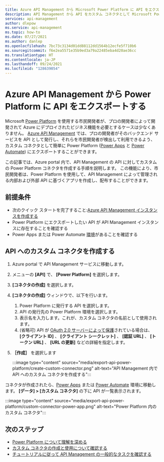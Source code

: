 ```yaml
---
title: Azure API Management から Microsoft Power Platform に API をエクスポートする | Microsoft Docs
description: API Management から API をカスタム コネクタとして Microsoft Power Platform 内の Power Apps と Power Automate にエクスポートする方法について説明します。
services: api-management
author: dlepow
ms.service: api-management
ms.topic: how-to
ms.date: 07/27/2021
ms.author: danlep
ms.openlocfilehash: 7bc73c3134d01dd88112dd1564b12ecfe5f710b6
ms.sourcegitcommit: f6e2ea5571e35b9ed3a79a22485eba4d20ae36cc
ms.translationtype: HT
ms.contentlocale: ja-JP
ms.lasthandoff: 09/24/2021
ms.locfileid: "128639054"
---
```

# <a name="export-apis-from-azure-api-management-to-the-power-platform"></a>Azure API Management から Power Platform に API をエクスポートする 

Microsoft [Power Platform](https://powerplatform.microsoft.com) を使用する市民開発者が、プロの開発者によって開発されて Azure にデプロイされたビジネス機能を必要とするケースは少なくありません。 [Azure API Management](https://aka.ms/apimrocks) では、プロの開発者がそのバックエンド サービスを API として発行し、それらを市民開発者が検出して利用できるよう、カスタム コネクタとして簡単に Power Platform ([Power Apps](/powerapps/powerapps-overview) と [Power Automate](/power-automate/getting-started)) にエクスポートすることができます。 

この記事では、Azure portal 内で、API Management の API に対してカスタムの Power Platform コネクタを作成する手順を説明します。 この機能により、市民開発者は、Power Platform を使用して、API Management によって管理される内部および外部 API に基づくアプリを作成し、配布することができます。

## <a name="prerequisites"></a>前提条件

+ 次のクイック スタートを完了すること:[Azure API Management インスタンスを作成する](get-started-create-service-instance.md)
+ Power Platform にエクスポートしたい API が API Management インスタンスに存在することを確認する
+ Power Apps または Power Automate [環境](/powerapps/powerapps-overview#power-apps-for-admins)があることを確認する 

## <a name="create-a-custom-connector-to-an-api"></a>API へのカスタム コネクタを作成する

1. Azure portal で API Management サービスに移動します。
1. メニューの **[API]** で、 **[Power Platform]** を選択します。
1. **[コネクタの作成]** を選択します。
1. **[コネクタの作成]** ウィンドウで、以下を行います。
    1. Power Platform に発行する API を選択します。
    1. API の発行先の Power Platform 環境を選択します。 
    1. 表示名を入力します。これが、カスタム コネクタの名前として使用されます。  
    1. (省略可) API が [OAuth 2.0 サーバーによって保護](api-management-howto-protect-backend-with-aad.md)されている場合は、 **[クライアント ID]** 、 **[クライアント シークレット]** 、 **[認証 URL]** 、 **[トークン URL]** 、 **[URL の更新]** などの詳細を指定します。  
1. **［作成］** を選択します 

    :::image type="content" source="media/export-api-power-platform/create-custom-connector.png" alt-text="API Management 内で API へのカスタム コネクタを作成する":::

コネクタが作成されたら、[Power Apps](https://make.powerapps.com) または [Power Automate](https://flow.microsoft.com) 環境に移動します。 **[データ] > [カスタム コネクタ]** の下に API が一覧表示されます。

:::image type="content" source="media/export-api-power-platform/custom-connector-power-app.png" alt-text="Power Platform 内のカスタム コネクタ":::

## <a name="next-steps"></a>次のステップ

* [Power Platform について理解を深める](https://powerplatform.microsoft.com/)
* [カスタム コネクタの作成と使用について確認する](/connectors/custom-connectors/)
* [チュートリアルに従って API Management の一般的なタスクを確認する](./import-and-publish.md)
